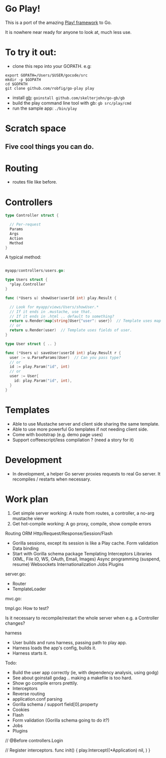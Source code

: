 # Go Play!

This is a port of the amazing [Play! framework](http://www.playframework.org) to Go.

It is nowhere near ready for anyone to look at, much less use.

# To try it out:
- clone this repo into your GOPATH.  e.g:

```
export GOPATH=/Users/$USER/gocode/src
mkdir -p $GOPATH
cd $GOPATH
git clone github.com/robfig/go-play play
```

- install [gb](http://code.google.com/p/go-gb/): `goinstall github.com/skelterjohn/go-gb/gb`
- build the play command line tool with gb: `gb src/play/cmd`
- run the sample app: `./bin/play`

# Scratch space

## Five cool things you can do.

# Routing

- routes file like before.

# Controllers

```go
type Controller struct {

  // Per-request
  Params
  Args
  Action
  Method
}
```


A typical method:

```go

myapp/controllers/users.go:

type Users struct {
  *play.Controller
}

func (*Users u) showUser(userId int) play.Result {

  // Look for myapp/views/Users/showUser.*
  // If it ends in .mustache, use that.
  // If it ends in .html .. default to something?
  return u.Render(map[string]User{"user": user})  // Template uses map
  // or
  return u.Render(user)  // Template uses fields of user.
}

type User struct { .. }

func (*Users u) saveUser(userId int) play.Result r {
  user := u.ParseParams(User)  // Can you pass type?
  // or
  id := play.Param("id", int)
  // or
  user := User{
    id: play.Param("id", int),
  }
}

```

# Templates

- Able to use Mustache server and client side sharing the same template.
- Able to use more powerful Go templates if not needing client side.
- Come with bootstrap (e.g. demo page uses)
- Support coffeescript/less compilation ?  (need a story for it)


# Development

- In development, a helper Go server proxies requests to real Go server.  It recompiles / restarts  when necessary.


# Work plan

1. Get simple server working: A route from routes, a controller, a no-arg mustache view
2. Get hot-compile working: A go proxy, compile, show compile errors

Routing
ORM
Http/Request/Response/Session/Flash
- Gorilla sessions, except its session is like a Play cache.
Form validation
Data binding
- Start with Gorilla schema package
Templating
Interceptors
Libraries (XML, File IO, WS, OAuth, Email, Images)
Async programming (suspend, resume)
Websockets
Internationalization
Jobs
Plugins


server.go:
- Router
- TemplateLoader

mvc.go:


tmpl.go:
How to test?


Is it necessary to recompile/restart the whole server when e.g. a Controller changes?

harness
- User builds and runs harness, passing path to play app.
- Harness loads the app's config, builds it.
- Harness starts it.


Todo:
- Build the user app correctly (ie, with dependency analysis, using godg)
 - See about goinstall godag .. making a makefile is too hard.
- Show go compile errors prettily.
- Interceptors
- Reverse routing
- application.conf parsing
- Gorilla schema / support field[0].property
- Cookies
- Flash
- Form validation (Gorilla schema going to do it?)
- Jobs
- Plugins


// @Before controllers.Login

// Register interceptors.
func init() {
	play.Intercept((*Application) nil, )
}
